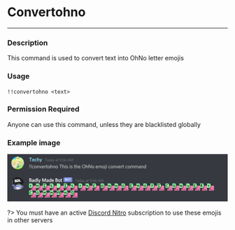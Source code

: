 # Convertohno
---
### Description
This command is used to convert text into OhNo letter emojis
### Usage
```
!!convertohno <text>
```
### Permission Required
Anyone can use this command, unless they are blacklisted globally

### Example image
![convert example](/images/convertohno.png)

?> You must have an active [Discord Nitro](https://discordapp.com/nitro) subscription to use these emojis in other servers
